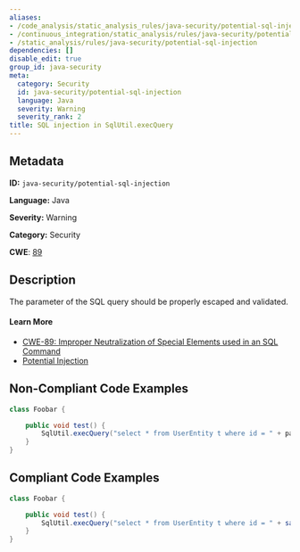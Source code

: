 ```yaml
---
aliases:
- /code_analysis/static_analysis_rules/java-security/potential-sql-injection
- /continuous_integration/static_analysis/rules/java-security/potential-sql-injection
- /static_analysis/rules/java-security/potential-sql-injection
dependencies: []
disable_edit: true
group_id: java-security
meta:
  category: Security
  id: java-security/potential-sql-injection
  language: Java
  severity: Warning
  severity_rank: 2
title: SQL injection in SqlUtil.execQuery
---
```

<!--  SOURCED FROM https://github.com/DataDog/datadog-static-analyzer-rule-docs -->


## Metadata
**ID:** `java-security/potential-sql-injection`

**Language:** Java

**Severity:** Warning

**Category:** Security

**CWE**: [89](https://cwe.mitre.org/data/definitions/89.html)

## Description
The parameter of the SQL query should be properly escaped and validated.

#### Learn More

 - [CWE-89: Improper Neutralization of Special Elements used in an SQL Command](https://cwe.mitre.org/data/definitions/89.html)
 - [Potential Injection](https://find-sec-bugs.github.io/bugs.htm#CUSTOM_INJECTION)

## Non-Compliant Code Examples
```java
class Foobar {

    public void test() {
        SqlUtil.execQuery("select * from UserEntity t where id = " + parameterInput);
    }
}
```

## Compliant Code Examples
```java
class Foobar {

    public void test() {
        SqlUtil.execQuery("select * from UserEntity t where id = " + sanitize(parameterInput));
    }
}
```
